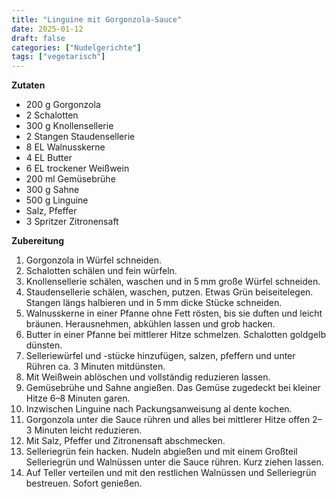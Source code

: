 ```yaml
---
title: "Linguine mit Gorgonzola-Sauce"
date: 2025-01-12
draft: false
categories: ["Nudelgerichte"]
tags: ["vegetarisch"]
---
```


<div class="container2col">

  <div class="zutaten">

  **Zutaten**  
  - 200 g Gorgonzola  
  - 2 Schalotten  
  - 300 g Knollensellerie  
  - 2 Stangen Staudensellerie  
  - 8 EL Walnusskerne  
  - 4 EL Butter  
  - 6 EL trockener Weißwein  
  - 200 ml Gemüsebrühe  
  - 300 g Sahne  
  - 500 g Linguine  
  - Salz, Pfeffer  
  - 3 Spritzer Zitronensaft  

  </div>

  <div class="zubereitung">

  **Zubereitung**  
  1. Gorgonzola in Würfel schneiden.  
  2. Schalotten schälen und fein würfeln.  
  3. Knollensellerie schälen, waschen und in 5 mm große Würfel schneiden.  
  4. Staudensellerie schälen, waschen, putzen. Etwas Grün beiseitelegen. Stangen längs halbieren und in 5 mm dicke Stücke schneiden.  
  5. Walnusskerne in einer Pfanne ohne Fett rösten, bis sie duften und leicht bräunen. Herausnehmen, abkühlen lassen und grob hacken.  
  6. Butter in einer Pfanne bei mittlerer Hitze schmelzen. Schalotten goldgelb dünsten.  
  7. Selleriewürfel und -stücke hinzufügen, salzen, pfeffern und unter Rühren ca. 3 Minuten mitdünsten.  
  8. Mit Weißwein ablöschen und vollständig reduzieren lassen.  
  9. Gemüsebrühe und Sahne angießen. Das Gemüse zugedeckt bei kleiner Hitze 6–8 Minuten garen.  
  10. Inzwischen Linguine nach Packungsanweisung al dente kochen.  
  11. Gorgonzola unter die Sauce rühren und alles bei mittlerer Hitze offen 2–3 Minuten leicht reduzieren.  
  12. Mit Salz, Pfeffer und Zitronensaft abschmecken.  
  13. Selleriegrün fein hacken. Nudeln abgießen und mit einem Großteil Selleriegrün und Walnüssen unter die Sauce rühren. Kurz ziehen lassen.  
  14. Auf Teller verteilen und mit den restlichen Walnüssen und Selleriegrün bestreuen. Sofort genießen.  

  </div>

</div>

